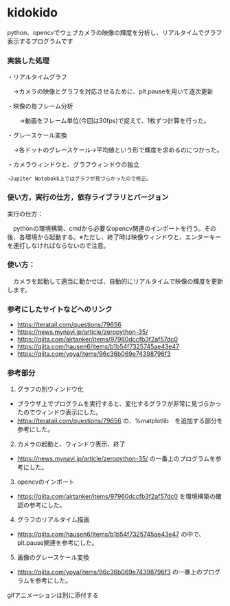 # kidokido
python、opencvでウェブカメラの映像の輝度を分析し、リアルタイムでグラフ表示するプログラムです

### 実装した処理
・リアルタイムグラフ

  　→カメラの映像とグラフを対応させるために、plt.pauseを用いて逐次更新
   
・映像の毎フレーム分析

　　→動画をフレーム単位(今回は30fps)で捉えて、1枚ずつ計算を行った。
  
・グレースケール変換

  　→各ドットのグレースケール→平均値という形で輝度を求めるのにつかった。
   
・カメラウィンドウと、グラフウィンドウの独立

    →Jupiter Notebokk上ではグラフが見づらかったので修正。
    
### 使い方，実行の仕方，依存ライブラリとバージョン 
実行の仕方：

　pythonの環境構築、cmdから必要なopencv関連のインポートを行う。その後、各環境から起動する。※ただし、終了時は映像ウィンドウと、エンターキーを連打しなければならないので注意。


### 使い方：

　カメラを起動して適当に動かせば、自動的にリアルタイムで映像の輝度を更新します。

### 参考にしたサイトなどへのリンク
 
 - https://teratail.com/questions/79656
 - https://news.mynavi.jp/article/zeropython-35/
 - https://qiita.com/airtanker/items/97960dccfb3f2af57dc0 
 - https://qiita.com/hausen6/items/b1b54f7325745ae43e47
 - https://qiita.com/yoya/items/96c36b069e74398796f3

### 参考部分
1. グラフの別ウィンドウ化
- ブラウザ上でプログラムを実行すると、変化するグラフが非常に見づらかったのでウィンドウ表示にした。
- https://teratail.com/questions/79656 の、%matplotlib　を追加する部分を参考にした。

2. カメラの起動と、ウィンドウ表示、終了
- https://news.mynavi.jp/article/zeropython-35/ の一番上のプログラムを参考にした。
3. opencvのインポート
- https://qiita.com/airtanker/items/97960dccfb3f2af57dc0 を環境構築の確認の参考にした。
4. グラフのリアルタイム描画
- https://qiita.com/hausen6/items/b1b54f7325745ae43e47 の中で、plt.pause関連を参考にした。
5. 画像のグレースケール変換
- https://qiita.com/yoya/items/96c36b069e74398796f3 の一番上のプログラムを参考にした。

gifアニメーションは別に添付する
